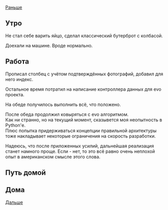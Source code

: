 [Раньше](2020.07.16.md)  
## Утро
Не стал себе варить яйцо, сделал классический бутерброт с колбасой.

Доехали на машине. Вроде нормально.
## Работа
Прописал столбец с учётом подтверждённых фотографий, добавил для него индекс.

Остальное время потратил на написание контроллера данных для evo проекта.

На обеде получилось выполнить всё, что положено.

После обеда продолжил ковыряться с evo алгоритмом.  
Как ни странно, но на текущий момент, сказывется моя неопытность в Python'е.  
Плюс попытка придерживаться концепции правильной архитектуры тоже накладывает некоторые ограничения на скорость разработки.

Надеюсь, что после приложенных усилий, дальнейшая реализация станет намного проще. Если - нет, то это всё равно очень неплохой опыт в американском смысле этого слова.

## Путь домой
## Дома
[Дальше](2020.07.18.md)